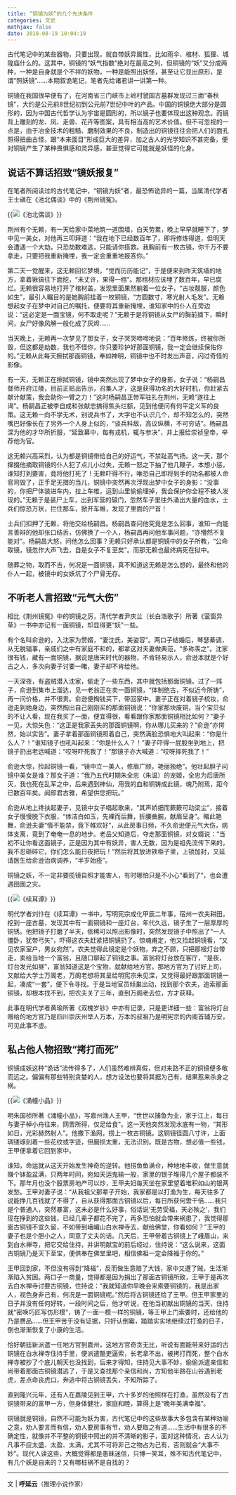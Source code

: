 ```yaml
---
title: “铜镜为妖”的几个先决条件
categories: 文史
mathjax: false
date: 2018-08-19 10:04:19
---
```

古代笔记中的某些器物，只要出现，就自带妖异属性，比如雨伞、棺材、狐狸、城隍庙什么的。这其中，铜镜的“妖气指数”绝对在最高之列，但铜镜的“妖”又分成两种，一种是自身就是个不祥的妖物，一种是能照出妖怪，甚至让它显出原形，是谓“照妖镜”……本期叙诡笔记，笔者先给诸君讲一讲第一种。

铜镜在我国很早便有了，在河南省三门峡市上岭村虢国古墓群发现过三面“春秋镜”，大约是公元前8世纪初到公元前7世纪中叶的产品。中国的铜镜绝大部分是圆形的，因为中国古代哲学认为宇宙是圆形的，所以镜子也要体现出这种观念。而镜背上雕刻的龙、凤、走兽、花卉等图案，具有相当高的艺术价值。但不可忽视的一点是，由于冶金技术的粗糙、磨制效果的不良，制造出的铜镜往往会把人们的面孔照得扭曲古怪，跟“本来面目”形成巨大的差异，加之古人的光学知识不甚完备，便对铜镜产生了某种畏惧感和灵异感，甚至觉得它可能就是妖怪的化身。

## 说话不算话招致“镜妖报复”

在笔者所阅读过的古代笔记中，“铜镜为妖”者，最恐怖诡异的一篇，当属清代学者王士禛在《池北偶谈》中的《荆州镜冤》。

{{<img src="https://ian2.oss-cn-hangzhou.aliyuncs.com/clt6/20190309180228.png" alt="《池北偶谈》">}}

荆州有个无赖，有一天给家中菜地筑一道围墙，白天劳累，晚上早早就睡下了，梦中见一美女，对他再三叩拜道：“我在地下已经数百年了，即将修炼得道，但明天会遭遇一个大劫，只恐劫数难逃，只能请你搭救。我胸前有一枚古镜，你千万不要拿走，只要把我重新掩埋，我一定会重重地报答你。”

第二天一觉醒来，这无赖回忆梦境，“觉而历历能记”，于是便来到昨天筑墙的地方，拿着锹镐往下面挖，“未丈许，果得一棺”。那棺材应该埋了数百年，早已腐烂。无赖很容易地打开了棺材盖，发现里面果然躺着一位女子，“古妆靓服，颜色如生”，最引人瞩目的是她胸前挂着一枚铜镜，“方圆数寸，寒光射人毛发”。无赖想起女子在梦中对自己的嘱托，便要将其重新掩埋，谁知家中的仆人在旁边说：“这必定是一面宝镜，何不取走呢？”无赖于是将铜镜从女尸的胸前摘下，瞬时间，女尸好像风解一般化成了灰烬……

当天晚上，无赖再一次梦见了那女子，女子哭哭啼啼地说：“百年修炼，终被你所毁，但这都是劫数，我也不怪你，你只要珍护好那面铜镜，我一定会继续保佑你的。”无赖从此每天擦拭那面铜镜，奉如神明，铜镜中也不时发出声音，闪过奇怪的影像。

有一天，无赖正在擦拭铜镜，镜中突然出现了梦中女子的身影，女子说：“杨嗣昌督师开府江陵，目前正贴出告示，召集人才，这是获得功名的大好时机，你赶紧去献计献策，我会助你一臂之力！”这时杨嗣昌正带军驻扎在荆州，无赖“遂往上谒”。杨嗣昌正被李自成和张献忠搞得焦头烂额，见到他便问有何平定义军的良策。这无赖一向不学无术，别说兵书了，大字也不认识几个，却不知怎么的，突然嘴巴好像长在了另外一个人身上似的，“谈兵料敌，高议纵横，不可穷诘”。杨嗣昌深为他的才华所折服，“延致幕中，每有戎机，辄与参决”，并上报给崇祯皇帝，举荐他为官。

这无赖兴高采烈，认为都是铜镜带给自己的好运气，不禁趾高气扬。这一天，那个撺掇他摘取铜镜的仆人犯了点儿小过失，无赖一怒之下抽了他几鞭子，本想小惩，谁知打到要害，竟将他打死了！无赖吓得不行，唯恐自己即将到手的功名都被人命官司毁了，正手足无措的当儿，铜镜中突然再次浮现出梦中女子的身影：“没事的，你把尸体装进车内，拉上车帷，运到山里偷偷埋掉，我会保护你全程不被人发现的。”无赖于是装尸上车，出到军营的辕门，忽然车子里往外涌出大量的血水，士兵们惊恐万状，拦住那车，掀开车帷，发现了里面的尸首！

士兵们扣押了无赖，将他交给杨嗣昌。杨嗣昌查问他究竟是怎么回事，谁知一向能言善辩的他却张口结舌，仿佛换了一个人，杨嗣昌再问他军事问题，“亦懵然不复能对”。杨嗣昌大怒，问他怎么回事？无赖只好承认都是铜镜中的女子所教，“公命取镜，镜忽作大声飞去，自是女子不复至矣”。而那无赖也最终病死在狱中。

随葬之物，取而不吉，何况是一面铜镜，真不知道这无赖是怎么想的，最终和他的仆人一起，被镜中的女妖坑了个尸骨无存。

## 不听老人言招致“元气大伤”

相比《荆州镜冤》中的铜镜之厉，清代学者尹庆兰（长白浩歌子）所著《萤窗异草》一书中亦记有一面铜镜，却显得更“妖”一些。

有个名叫俞逊的，入沈家为赘婿，“妻沈氏，美姿容”。两口子结婚后，琴瑟綦调，从无脱辐事，亲戚们之中有家庭不和的，都拿这对夫妻做典范，“多称羡之”。沈家很有钱，藏有一面铜镜，据说是唐宋时代的器物，不肯轻易示人，俞逊本就是个好古之人，多次向妻子讨要一睹，妻子却不肯给他。

一天深夜，有盗贼潜入沈家，偷走了一些东西，其中就包括那面铜镜。过了一阵子，俞逊到集市上溜达，见一老翁正在卖一面铜镜，“体制绝古，不似近今所铸”，再一问价格，并不很贵。俞逊便掏钱买下，带回家中。妻子正在对着镜子梳妆，俞逊走到她身边，突然掏出自己刚刚买的那面铜镜说：“你家那块废铜，当个宝贝似的不让人看，现在我买了一面，便宜得很，看看跟你家那面铜镜相比如何？”妻子一见，大惊失色：“这正是我家丢失的那面铜镜啊，你从哪儿买来的？”俞逊“亦愕然，始以实告”。妻子拿着那面铜镜照着自己，突然满脸恐惧地大叫起来：“你是什么人？！”谁知镜子也吼叫起来：“你是什么人？！”妻子吓得一屁股坐到地上，把镜子扔出老远喊道：“哎呀吓死我了！”那镜子亦大喊道：“哎呀摔死我了！”

俞逊大惊，捡起铜镜一看，“镜中立一美人，修眉广颐，艳丽独绝”。他壮起胆子问镜中美女是谁？那女子道：“我乃五代时期朱全忠（朱温）的宠姬，全忠为后唐所灭，我也死在乱军之中，后来遇到神仙，用我的血和铜铸成此镜，魂乃附焉，距今已数百年矣。闻郎君古雅，希望供您把玩。”

俞逊从地上搀扶起妻子，见镜中女子唱起歌来，“其声娇细而簌簌可动梁尘”，接着女子慢慢脱下衣服，“体洁白如玉，先裸而后舞，折腰曲腕，献眉呈身”。睹此艳舞，俞逊夫妻“情不能禁，竟下帷欢好”，从此房事日频，不久俞逊便元气大伤，病体支离，竟到了奄奄一息的地步。老岳父知道后，夺走那面铜镜，对女婿说：“当初不让你看这面镜子，正是因为其中有妖异，害人无数，因为是祖先流传下来的，我不忍砸碎它，你们怎么能日夜把玩！”然后将其放进铁柜子里，上锁加封，又延请医生给俞逊治病调养，“半岁始痊”。

铜镜之妖，不一定非要揽镜自照才能害人，有时哪怕只是不小心“看到了”，也会遭遇囹圄之灾。

{{<img src="https://ian2.oss-cn-hangzhou.aliyuncs.com/clt6/20190309180313.png" alt="《续耳谭》">}}

明代学者刘忭在《续耳谭》一书中，写明宪宗成化甲辰二年事，宿州一农夫耕田，挖到一座古墓，发现其中有一面铜镜和一座灯台，年代久远，镜子生了一层厚厚的铜锈。他把镜子打磨了半天，依稀可以照出影像时，突然发现镜子中照出了“一人僵卧，犹带弓矢”，吓得这农夫赶紧把铜镜扔了。惊魂甫定，他又捡起铜镜看，“又见农家室户，男女宛然”。农夫觉得此镜定是个妖物，弃之不顾，只把那根灯台带走，卖给当地一个富翁，且随口聊起了铜镜之事。富翁将灯台放在客厅，“是夜，灯台发光如昼”，富翁知道这是个宝物，就献给地方官，那地方官为了讨好上司，又献给大学士万阁老，万阁老想将其呈给明宪宗朱见深，又觉得最好跟那面铜镜一起，凑成“一套”，便下令寻找。于是当地官员倾巢出动，找到那个农夫，追索那面铜镜，却根本找不到，把农夫关了三年，直到万阁老去位，方才获释。

此事在明代学者黄瑜所著《双槐岁钞》中亦有记录，只是更详细一些：富翁将灯台赠给的地方官乃是四川崇庆州举人万本，万本的叔祖乃是明宪宗的内阁首辅万安，可见此事不虚。

## 私占他人物招致“拷打而死”

铜镜成妖这种“诡话”流传得多了，人们虽然难辨真假，但对来路不正的铜镜便多敬而远之。偏偏有那些特别贪婪的人，想方设法也要将其据为己有，结果惹来杀身之祸。

{{<img src="https://ian2.oss-cn-hangzhou.aliyuncs.com/clt6/20190309180347.png" alt="《涌幢小品》">}}

明朱国桢所著《涌幢小品》，写嘉州渔人王甲，“世世以捕鱼为业，家于江上，每日与妻子棹小舟往来，网罟所得，仅足给食”。这一天他突然发现水底有一物，“其形如日，光彩赫然射人”。他撒下渔网，捞上一枚古铜镜。这铜镜径圆八寸许，上面琱镂琢刻着一些花纹或字迹，但磨损太重，无法识别。既是古物，想必值一些钱，王甲便拿着它回到家中。

谁知，命运就从这天开始发生神奇的逆转。他捞鱼鱼满仓，种地地丰收，做生意就赚个钵盈盆满，只两年时间，宛如天运鬼输一般，家里的银子堆得几个屋子都装不下。那年月也没个股票房地产可以炒，王甲夫妇每天坐在家里望着堆积如山的银两发愁。王甲对妻子说：“从我祖父那辈子开始，我家都是以打渔为生，每天往多了说能挣几百钱就了不得了，自从获得那面古铜镜以后，每日所获何啻千倍……我只是个普通人，突然暴富，这未必是什么好事，俗话说‘无劳受福，天必殃之’，我们现在挣到的这些钱，已经几辈子都花不完了，再多恐怕就会带来祸患了，我觉得那面古铜镜不宜久留，不如带到峨嵋山白水禅寺去，献给佛堂，你看如何？”王甲的妻子也是个胆小之人，同意了丈夫的话。几天后，王甲带着古铜镜上了峨眉山，来到白水禅寺，把它交给住持，并讲明献宝的前后经过，住持说：“这么说来，这面古铜镜乃是天下至宝，便供奉在佛堂里吧，相信佛祖一定会降福于你的。”

王甲回到家，不但没有得到“降福”，反而做生意赔了大钱，家中又遭了贼，生活渐渐陷入贫困。两口子一商量，觉得都是因为捐出了那面古铜镜所致，王甲于是再次去白水禅寺讨要古铜镜，住持说：“我就知道你早晚会来索要铜镜的，我是出家人，视色身非己有，何况是一面铜镜呢。”然后将古铜镜还给了王甲。但王甲家里的日子并没有任何好转，一段时间之后，他才听说，在他当初献出铜镜的当天，住持就“密唤巧匠写仿形模”，铸了一面一模一样的铜镜，等王甲上门索要时，还给他的乃是赝品……但王甲苦于没有证据，只好认倒霉，踏踏实实地继续过打渔的日子，倒也渐渐恢复了小康的生活。

恰好朝廷新派遣一任地方官到嘉州，这地方官奇贪无比，听说有面能带来好运的古铜镜在白水禅寺住持手里，便派遣酷吏逼索，长老拿不出，被拷打而死，整个白水禅寺被抄了个底儿朝天也没找到，后来才得知，住持见大事不妙，偷偷派遣亲信和尚带着那面古铜镜潜逃了，于是又查找那个亲信和尚，方知他半路在山谷遇到老虎，差点命丧虎口，奔逃中将古铜镜丢失，不知所踪了。

直到隆兴元年，还有人在嘉陵见到王甲，六十多岁的他照样在打渔，虽然没有了古铜镜带来的富甲一方，但身体健壮，家庭和睦，算得上是“晚年美满幸福”。

铜镜就是铜镜，自然不可能为妖为害，古代笔记中的这些故事大多包含有某种劝喻之意，劝人要言而有信，劝人要房事有节，劝人要取之有道……生活中有很多的不确定性，就像并不平整的铜镜中照出的并不清晰的影子，面对这种情况，古人认为凡事不应太盛、太盈、太满，尤其不可将非己之物占为己有，否则就会“大事不妙”。现代人读这些，大概觉得都是愚昧迷信，只博一笑耳，殊不知古代笔记中，有几个妖是自来的？又有哪桩祸不是自找的？

---
文 | **呼延云**（推理小说作家）
